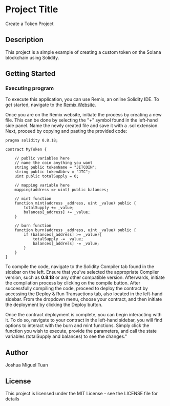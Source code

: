 # Project Title

Create a Token Project

## Description

This project is a simple example of creating a custom token on the Solana blockchain using Solidity.

## Getting Started

### Executing program

To execute this application, you can use Remix, an online Solidity IDE. To get started, navigate to the [Remix Website](https://remix.ethereum.org/).

Once you are on the Remix website, initiate the process by creating a new file. This can be done by selecting the "+" symbol found in the left-hand side panel. 
Name the newly created file and save it with a .sol extension. Next, proceed by copying and pasting the provided code:

```
pragma solidity 0.8.18;

contract MyToken { 

    // public variables here
    // name the coin anything you want
    string public tokenName = "JITCOIN";
    string public tokenAbbrv = "JTC";
    uint public totalSupply = 0;

    // mapping variable here
    mapping(address => uint) public balances;

    // mint function
    function mint(address _address, uint _value) public {
        totalSupply += _value; 
        balances[_address] += _value;
    } 

    // burn function
    function burn(address _address, uint _value) public {
        if (balances[_address] >= _value){
            totalSupply -= _value; 
            balances[_address] -= _value;
        }        
    } 
}

```
To compile the code, navigate to the Solidity Compiler tab found in the sidebar on the left. Ensure that you've selected the appropriate Compiler version, such as **0.8.18** or any other compatible version. 
Afterwards, initiate the compilation process by clicking on the compile button. After successfully compiling the code, proceed to deploy the contract by accessing the Deploy & Run Transactions tab, also located in the left-hand sidebar. From the dropdown menu, choose your contract, and then initiate the deployment by clicking the Deploy button. 

Once the contract deployment is complete, you can begin interacting with it. To do so, navigate to your contract in the left-hand sidebar, you will find options to interact with the burn and mint functions. Simply click the function you wish to execute, provide the parameters, and call the state variables (totalSupply and balances) to see the changes."


## Author

Joshua Miguel Tuan

## License

This project is licensed under the MIT License - see the LICENSE file for details
